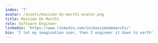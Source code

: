 ```yaml
---
index: '7'
avatar: /assets/massimo-de-marchi-avatar.png
title: Massimo De Marchi
role: Software Engineer
linkedin: 'https://www.linkedin.com/in/massimodemarchi/'
bio: 'I let my imagination soar, then I engineer it down to earth'
---
```


